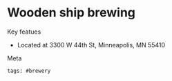 # Wooden ship brewing

Key featues

- Located at 3300 W 44th St, Minneapolis, MN 55410

Meta

    tags: #brewery
